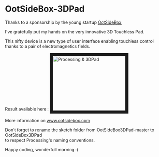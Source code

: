 OotSideBox-3DPad
================
Thanks to a sponsorship by the young startup <a href="www.ootsidebox.com">OotSideBox</a>,

I've gratefully put my hands on the very innovative 3D Touchless Pad.

This nifty device is a new type of user interface enabling touchless control thanks to a pair of electromagnetics fields.

Result available here : 
<a href="http://www.youtube.com/watch?feature=player_embedded&v=i1QtBPCrZuMh
" target="_blank"><img src="http://img.youtube.com/vi/i1QtBPCrZuMh/0.jpg" 
alt="Processing & 3DPad" width="240" height="180" border="10" /></a>

More information on www.ootsidebox.com

Don't forget to rename the sketch folder from OotSideBox3DPad-master to OotSideBox3DPad<br>to respect Processing's naming conventions.

Happy coding, wonderfull morning :)
